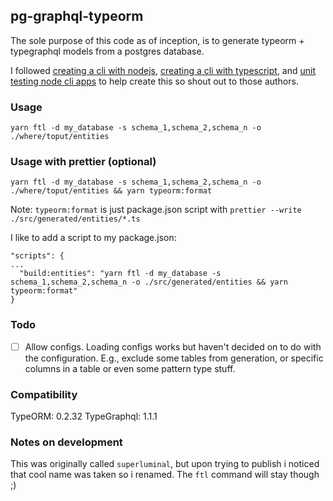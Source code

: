 ## pg-graphql-typeorm 

The sole purpose of this code as of inception, is to generate typeorm + typegraphql models from a postgres database.

I followed [creating a cli with nodejs](https://itnext.io/how-to-create-your-own-typescript-cli-with-node-js-1faf7095ef89), [creating a cli with typescript](https://medium.com/rubber-ducking/creating-a-cli-with-typescript-1c5112ae101f), and [unit testing node cli apps](https://medium.com/@altshort/unit-testing-node-cli-apps-with-jest-2cd4adc599fb) to help create this so shout out to those authors. 


### Usage

```
yarn ftl -d my_database -s schema_1,schema_2,schema_n -o ./where/toput/entities
```

### Usage with prettier (optional)

```
yarn ftl -d my_database -s schema_1,schema_2,schema_n -o ./where/toput/entities && yarn typeorm:format
```

Note: `typeorm:format` is just package.json script with `prettier --write ./src/generated/entities/*.ts`

I like to add a script to my package.json:

```
"scripts": {
...
  "build:entities": "yarn ftl -d my_database -s schema_1,schema_2,schema_n -o ./src/generated/entities && yarn typeorm:format"
}
```

### Todo

- [ ] Allow configs. Loading configs works but haven't decided on to do with the configuration. E.g., exclude some tables from generation, or specific columns in a table or even some pattern type stuff.


### Compatibility

TypeORM: 0.2.32
TypeGraphql: 1.1.1

### Notes on development

This was originally called `superluminal`, but upon trying to publish i noticed that cool name was taken so i renamed. The `ftl` command will stay though ;)